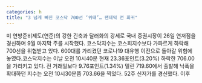 ```yaml
---
categories: h
title: "3 넘게 빠진 코스닥 700선 ‘위태’… 팬데믹 전 회귀"
---
```

미 연방준비제도(연준)의 강한 긴축과 달러화의 강세로 국내 증권시장이 26일 연저점을 경신하며 9월 마지막 주를 시작했다. 코스닥지수는 코스피지수보다 가파르게 하락해 700선을 위협받고 있다. 600대를 가리켰던 코로나19 대유행 이전으로 돌아갈 위험에 놓였다.코스닥지수는 이날 오전 10시40분 현재 23.36포인트(3.20%) 하락한 706.00을 가리키고 있다. 전 거래일보다 9.76포인트(1.34%) 밀린 719.60에서 출발해 낙폭을 확대하던 지수는 오전 10시30분쯤 703.66을 찍었다. 52주 신저가를 경신했다. 이후 